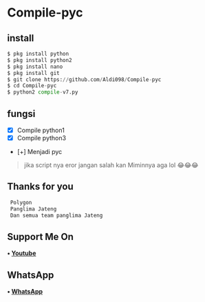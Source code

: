 # Compile-pyc

## install
```python
$ pkg install python
$ pkg install python2
$ pkg install nano
$ pkg install git
$ git clone https://github.com/Aldi098/Compile-pyc
$ cd Compile-pyc
$ python2 compile-v7.py

```

## fungsi
- [x] Compile python1
- [x] Compile python3
- [+] Menjadi pyc 

> jika script nya eror jangan salah kan Miminnya aga lol 😂😂😂

## Thanks for you
```php
 Polygon
 Panglima Jateng
 Dan semua team panglima Jateng
```
## Support Me On
<b>• [Youtube](https://youtube.com/channel/UC7ygjAbDjuiN76PqOlJm40A)</b>
</br>
## WhatsApp
<b>• [WhatsApp](https://api.whatsapp.com/send?phone=+62852-9500-4078&text=Assalamualaikum)</b>
<br>
